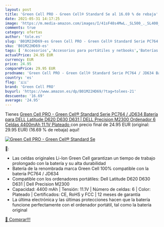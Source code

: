 ```yaml
---
layout: post
title: 'Green Cell PRO - Green Cell® Standard Se al 16.69 % de rebaja'
date: 2021-05-31 14:17:25
image: 'https://m.media-amazon.com/images/I/41sF48s4MwL._SL500_._SL400_.jpg'
comments: true
category: ofertas
author: 'tole.es'
slug: 'B01M22HD69-es Green Cell PRO - Green Cell® Standard Serie PC764 / JD634...'
sku: 'B01M22HD69-es'
tags: [ 'Accesorios','Accesorios para portátiles y netbooks','Baterías para portátiles y netbooks','Informática','dell','green cell pro','ordenador', ]
actualPrice: 24.95 EUR
currency: EUR
price: 24.95
comparePrice: 29.95 EUR
prodname: 'Green Cell PRO - Green Cell® Standard Serie PC764 / JD634 Batería para DELL Latitude D620 D630 D631 | DELL Precision M2300 Ordenador  6 Celdas 4400mAh 11.1V Plateado '
country: 'es'
flag: '🇪🇸'
brand: 'Green Cell PRO'
buyurl: 'https://www.amazon.es/dp/B01M22HD69/?tag=tolees-21'
descuento: '16.69'
average: '24.95'
---
```


Tienes [Green Cell PRO - Green Cell® Standard Serie PC764 / JD634 Batería para DELL Latitude D620 D630 D631 | DELL Precision M2300 Ordenador  6 Celdas 4400mAh 11.1V Plateado ](https://www.amazon.es/dp/B01M22HD69/?tag=tolees-21) con precio final de  24.95 EUR (original: 29.95 EUR) (16.69 %  de rebaja) aqui!

[![Green Cell PRO - Green Cell® Standard Se](https://m.media-amazon.com/images/I/41sF48s4MwL._SL500_._SL400_.jpg)](https://www.amazon.es/dp/B01M22HD69/?tag=tolees-21)

🔎:

- Las celdas originales Li-Ion Green Cell garantizan un tiempo de trabajo prolongado con la batería y su alta durabilidad
- Batería de la renombrada marca Green Cell 100% compatible con la batería PC764 / JD634
- Compatible con los ordenadores portátiles: Dell Latitude D620 D630 D631 | Dell Precision M2300
- Capacidad: 4400 mAh | Tensión: 11.1V | Número de celdas: 6 | Color: Plateado | Certificados: CE, RoHS y FCC | 12 meses de garantía
- La última electrónica y las últimas protecciones hacen que la batería funcione perfectamente con el ordenador portátil, tal como la batería original

[🛒 Comprar!!!](https://www.amazon.es/dp/B01M22HD69/?tag=tolees-21)
